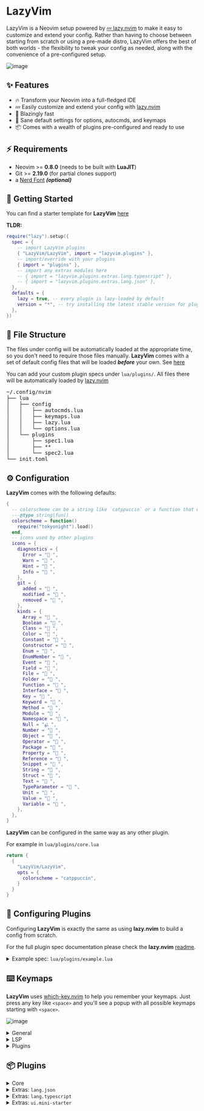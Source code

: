 # LazyVim

LazyVim is a Neovim setup powered by [💤 lazy.nvim](https://github.com/folke/lazy.nvim)
to make it easy to customize and extend your config.
Rather than having to choose between starting from scratch or using a
pre-made distro, LazyVim offers the best of both worlds - the flexibility
to tweak your config as needed, along with the convenience of a pre-configured setup.

![image](https://user-images.githubusercontent.com/292349/211285846-0b7bb3bf-0462-4029-b64c-4ee1d037fc1c.png)

## ✨ Features

- 🔥 Transform your Neovim into a full-fledged IDE
- 💤 Easily customize and extend your config with [lazy.nvim](https://github.com/folke/lazy.nvim)
- 🚀 Blazingly fast
- 🧹 Sane default settings for options, autocmds, and keymaps
- 📦 Comes with a wealth of plugins pre-configured and ready to use

## ⚡️ Requirements

- Neovim >= **0.8.0** (needs to be built with **LuaJIT**)
- Git >= **2.19.0** (for partial clones support)
- a [Nerd Font](https://www.nerdfonts.com/) **_(optional)_**

## 🚀 Getting Started

You can find a starter template for **LazyVim** [here](https://github.com/LazyVim/starter)

**TLDR:**

```lua
require("lazy").setup({
  spec = {
    -- import LazyVim plugins
    { "LazyVim/LazyVim", import = "lazyvim.plugins" },
    -- import/override with your plugins
    { import = "plugins" },
    -- import any extras modules here
    -- { import = "lazyvim.plugins.extras.lang.typescript" },
    -- { import = "lazyvim.plugins.extras.lang.json" },
  },
  defaults = {
    lazy = true, -- every plugin is lazy-loaded by default
    version = "*", -- try installing the latest stable version for plugins that support semver
  },
})
```

## 📂 File Structure

The files under config will be automatically loaded at the appropriate time,
so you don't need to require those files manually.
**LazyVim** comes with a set of default config files that will be loaded
**_before_** your own. See [here](https://github.com/LazyVim/LazyVim/tree/main/lua/lazyvim/config)

You can add your custom plugin specs under `lua/plugins/`. All files there
will be automatically loaded by [lazy.nvim](https://github.com/folke/lazy.nvim)

<pre>
~/.config/nvim
├── lua
│   ├── config
│   │   ├── autocmds.lua
│   │   ├── keymaps.lua
│   │   ├── lazy.lua
│   │   └── options.lua
│   └── plugins
│       ├── spec1.lua
│       ├── **
│       └── spec2.lua
└── init.toml
</pre>

## ⚙️ Configuration

**LazyVim** comes with the following defaults:

<!-- config:start -->

```lua
{
  -- colorscheme can be a string like `catppuccin` or a function that will load the colorscheme
  ---@type string|fun()
  colorscheme = function()
    require("tokyonight").load()
  end,
  -- icons used by other plugins
  icons = {
    diagnostics = {
      Error = " ",
      Warn = " ",
      Hint = " ",
      Info = " ",
    },
    git = {
      added = " ",
      modified = " ",
      removed = " ",
    },
    kinds = {
      Array = " ",
      Boolean = " ",
      Class = " ",
      Color = " ",
      Constant = " ",
      Constructor = " ",
      Enum = " ",
      EnumMember = " ",
      Event = " ",
      Field = " ",
      File = " ",
      Folder = " ",
      Function = " ",
      Interface = " ",
      Key = " ",
      Keyword = " ",
      Method = " ",
      Module = " ",
      Namespace = " ",
      Null = "ﳠ ",
      Number = " ",
      Object = " ",
      Operator = " ",
      Package = " ",
      Property = " ",
      Reference = " ",
      Snippet = " ",
      String = " ",
      Struct = " ",
      Text = " ",
      TypeParameter = " ",
      Unit = " ",
      Value = " ",
      Variable = " ",
    },
  },
}
```

<!-- config:end -->

**LazyVim** can be configured in the same way as any other plugin.

For example in `lua/plugins/core.lua`

```lua
return {
  {
    "LazyVim/LazyVim",
    opts = {
      colorscheme = "catppuccin",
    }
  }
}
```

## 🚀 Configuring **Plugins**

Configuring **LazyVim** is exactly the same as using **lazy.nvim** to build
a config from scratch.

For the full plugin spec documentation please check the **lazy.nvim**
[readme](https://github.com/folke/lazy.nvim).

<details><summary>Example spec: <code>lua/plugins/example.lua</code></summary>

<!-- examples:start -->

```lua
-- every spec file under config.plugins will be loaded automatically by lazy.nvim
--
-- In your plugin files, you can:
-- * add extra plugins
-- * disable/enabled LazyVim plugins
-- * override the configuration of LazyVim plugins
return {
  -- add gruvbox
  { "ellisonleao/gruvbox.nvim" },

  -- Configure LazyVim to load gruvbox
  {
    "LazyVim/LazyVim",
    opts = {
      colorscheme = "gruvbox",
    },
  },

  -- change trouble config
  {
    "folke/trouble.nvim",
    -- opts will be merged with the parent spec
    opts = { use_diagnostic_signs = true },
  },

  -- disable trouble
  { "folke/trouble.nvim", enabled = false },

  -- add symbols-outline
  {
    "simrat39/symbols-outline.nvim",
    cmd = "SymbolsOutline",
    keys = { { "<leader>cs", "<cmd>SymbolsOutline<cr>", desc = "Symbols Outline" } },
    config = true,
  },

  -- override nvim-cmp and add cmp-emoji
  {
    "hrsh7th/nvim-cmp",
    dependencies = { "hrsh7th/cmp-emoji" },
    ---@param opts cmp.ConfigSchema
    opts = function(_, opts)
      local cmp = require("cmp")
      opts.sources = cmp.config.sources(vim.list_extend(opts.sources, { { name = "emoji" } }))
    end,
  },

  -- change some telescope options and a keymap to browse plugin files
  {
    "nvim-telescope/telescope.nvim",
    keys = {
      -- add a keymap to browse plugin files
      -- stylua: ignore
      {
        "<leader>fp",
        function() require("telescope.builtin").find_files({ cwd = require("lazy.core.config").options.root }) end,
        desc = "Find Plugin File",
      },
    },
    -- change some options
    opts = {
      defaults = {
        layout_strategy = "horizontal",
        layout_config = { prompt_position = "top" },
        sorting_strategy = "ascending",
        winblend = 0,
      },
    },
  },

  -- add telescope-fzf-native
  {
    "nvim-telescope/telescope.nvim",
    dependencies = { { "nvim-telescope/telescope-fzf-native.nvim", build = "make" } },
    -- apply the config and additionally load fzf-native
    config = function(_, opts)
      local telescope = require("telescope")
      telescope.setup(opts)
      telescope.load_extension("fzf")
    end,
  },

  -- add pyright to lspconfig
  {
    "neovim/nvim-lspconfig",
    ---@class PluginLspOpts
    opts = {
      ---@type lspconfig.options
      servers = {
        -- pyright will be automatically installed with mason and loaded with lspconfig
        pyright = {},
      },
    },
  },

  -- add tsserver and setup with typescript.nvim instead of lspconfig
  {
    "neovim/nvim-lspconfig",
    dependencies = {
      "jose-elias-alvarez/typescript.nvim",
      init = function()
        require("lazyvim.util").on_attach(function(_, buffer)
          -- stylua: ignore
          vim.keymap.set( "n", "<leader>co", "TypescriptOrganizeImports", { buffer = buffer, desc = "Organize Imports" })
          vim.keymap.set("n", "<leader>cR", "TypescriptRenameFile", { desc = "Rename File", buffer = buffer })
        end)
      end,
    },
    ---@class PluginLspOpts
    opts = {
      ---@type lspconfig.options
      servers = {
        -- tsserver will be automatically installed with mason and loaded with lspconfig
        tsserver = {},
      },
      -- you can do any additional lsp server setup here
      -- return true if you don't want this server to be setup with lspconfig
      ---@type table<string, fun(server:string, opts:_.lspconfig.options):boolean?>
      setup = {
        -- example to setup with typescript.nvim
        tsserver = function(_, opts)
          require("typescript").setup({ server = opts })
          return true
        end,
        -- Specify * to use this function as a fallback for any server
        -- ["*"] = function(server, opts) end,
      },
    },
  },

  -- for typescript, LazyVim also includes extra specs to properly setup lspconfig,
  -- treesitter, mason and typescript.nvim. So instead of the above, you can use:
  { import = "lazyvim.plugins.extras.lang.typescript" },

  -- add more treesitter parsers
  {
    "nvim-treesitter/nvim-treesitter",
    opts = {
      ensure_installed = {
        "bash",
        "help",
        "html",
        "javascript",
        "json",
        "lua",
        "markdown",
        "markdown_inline",
        "python",
        "query",
        "regex",
        "tsx",
        "typescript",
        "vim",
        "yaml",
      },
    },
  },

  -- since `vim.tbl_deep_extend`, can only merge tables and not lists, the code above
  -- would overwrite `ensure_installed` with the new value.
  -- If you'd rather extend the default config, use the code below instead:
  {
    "nvim-treesitter/nvim-treesitter",
    opts = function(_, opts)
      vim.list_extend(opts.ensure_installed, {
        -- add tsx and treesitter
        ensure_installed = {
          "tsx",
          "typescript",
        },
      })
    end,
  },

  -- the opts function can also be used to change the default opts:
  {
    "nvim-lualine/lualine.nvim",
    event = "VeryLazy",
    opts = function(_, opts)
      table.insert(opts.sections.lualine_x, "😄")
    end,
  },

  -- or you can return new options to override all the defaults
  {
    "nvim-lualine/lualine.nvim",
    event = "VeryLazy",
    opts = function()
      return {
        --[[add your custom lualine config here]]
      }
    end,
  },

  -- use mini.starter instead of alpha
  { import = "lazyvim.plugins.extras.ui.mini-starter" },

  -- add jsonls and schemastore ans setup treesitter for json, json5 and jsonc
  { import = "lazyvim.plugins.extras.lang.json" },

  -- add any tools you want to have installed below
  {
    "williamboman/mason.nvim",
    opts = {
      ensure_installed = {
        "stylua",
        "shellcheck",
        "shfmt",
        "flake8",
      },
    },
  },
}
```

<!-- examples:end -->

</details>

## ⌨️ Keymaps

**LazyVim** uses [which-key.nvim](https://github.com/folke/which-key.nvim) to help you remember your
keymaps. Just press any key like `<space>` and you'll see a popup with all
possible keymaps starting with `<space>`.

![image](https://user-images.githubusercontent.com/292349/211259984-a7522199-81a2-44f7-be6c-af21ba153f0a.png)

<!-- keymaps:start -->

<details><summary>General</summary>

| Key                  | Description                | Mode                       |
| -------------------- | -------------------------- | -------------------------- |
| `<C-h>`              | Go to left window          | **n**                      |
| `<C-j>`              | Go to lower window         | **n**                      |
| `<C-k>`              | Go to upper window         | **n**                      |
| `<C-l>`              | Go to right window         | **n**                      |
| `<C-Up>`             | Increase window height     | **n**                      |
| `<C-Down>`           | Decrease window height     | **n**                      |
| `<C-Left>`           | Decrease window width      | **n**                      |
| `<C-Right>`          | Increase window width      | **n**                      |
| `<A-j>`              | Move down                  | **n**, **v**, **i**        |
| `<A-k>`              | Move up                    | **n**, **v**, **i**        |
| `<S-h>`              | Prev buffer                | **n**                      |
| `<S-l>`              | Next buffer                | **n**                      |
| `<esc>`              | Escape and clear hlsearch  | **i**, **n**               |
| `<leader>r`          | Redraw and clear hlsearch  | **n**                      |
| `n`                  | Next search result         | **n**, **x**, **o**        |
| `N`                  | Prev search result         | **n**, **x**, **o**        |
| `<C-s>`              | Save file                  | **i**, **v**, **n**, **s** |
| `<leader>l`          | Lazy                       | **n**                      |
| `<leader>fn`         | New File                   | **n**                      |
| `<leader>xl`         | Open Location List         | **n**                      |
| `<leader>xq`         | Open Quickfix List         | **n**                      |
| `<leader>tf`         | Toggle format on Save      | **n**                      |
| `<leader>ts`         | Toggle Spelling            | **n**                      |
| `<leader>tw`         | Toggle Word Wrap           | **n**                      |
| `<leader>tn`         | Toggle Line Numbers        | **n**                      |
| `<leader>td`         | Toggle Diagnostics         | **n**                      |
| `<leader>tc`         | Toggle Conceal             | **n**                      |
| `<leader>gg`         | Lazygit (cwd)              | **n**                      |
| `<leader>gG`         | Lazygit (root dir)         | **n**                      |
| `<leader>qq`         | Quit all                   | **n**                      |
| `<leader>hl`         | Highlight Groups at cursor | **n**                      |
| `<leader>ot`         | Terminal (root dir)        | **n**                      |
| `<leader>oT`         | Terminal (cwd)             | **n**                      |
| `<esc><esc>`         | Enter Normal Mode          | **t**                      |
| `<leader>ww`         | other-window               | **n**                      |
| `<leader>wd`         | delete-window              | **n**                      |
| `<leader>w-`         | split-window-below         | **n**                      |
| `<leader>w\|`        | split-window-right         | **n**                      |
| `<leader><tab>l`     | Last                       | **n**                      |
| `<leader><tab>f`     | First                      | **n**                      |
| `<leader><tab><tab>` | New Tab                    | **n**                      |
| `<leader><tab>]`     | Next                       | **n**                      |
| `<leader><tab>d`     | Close                      | **n**                      |
| `<leader><tab>[`     | Previous                   | **n**                      |
| `<leader>b]`         | Next Buffer                | **n**                      |
| `<leader>bb`         | Switch to Other Buffer     | **n**                      |
| `<leader>b[`         | Previous Buffer            | **n**                      |
| `` <leader>`  ``     | Switch to Other Buffer     | **n**                      |

</details>

<details><summary>LSP</summary>

| Key          | Description           | Mode         |
| ------------ | --------------------- | ------------ |
| `<leader>cd` | Line Diagnostics      | **n**        |
| `<leader>cl` | Lsp Info              | **n**        |
| `<leader>xd` | Telescope Diagnostics | **n**        |
| `gd`         | Goto Definition       | **n**        |
| `gr`         | References            | **n**        |
| `gD`         | Goto Declaration      | **n**        |
| `gI`         | Goto Implementation   | **n**        |
| `gt`         | Goto Type Definition  | **n**        |
| `K`          | Hover                 | **n**        |
| `gK`         | Signature Help        | **n**        |
| `[d`         | Next Diagnostic       | **n**        |
| `]d`         | Prev Diagnostic       | **n**        |
| `]e`         | Next Error            | **n**        |
| `[e`         | Prev Error            | **n**        |
| `]w`         | Next Warning          | **n**        |
| `[w`         | Prev Warning          | **n**        |
| `<leader>ca` | Code Action           | **n**, **v** |
| `<leader>cf` | Format Document       | **n**        |
| `<leader>cf` | Format Range          | **v**        |
| `<leader>cr` | Rename                | **n**        |

</details>

<details><summary>Plugins</summary>

| Key               | Description                                                                                    | Mode  |
| ----------------- | ---------------------------------------------------------------------------------------------- | ----- |
| `<leader>cm`      | [mason.nvim](https://github.com/williamboman/mason.nvim.git) Mason                             | **n** |
| `<leader>bd`      | [mini.bufremove](https://github.com/echasnovski/mini.bufremove.git) Delete Buffer              | **n** |
| `<leader>bD`      | [mini.bufremove](https://github.com/echasnovski/mini.bufremove.git) Delete Buffer (Force)      | **n** |
| `<leader>ft`      | [neo-tree.nvim](https://github.com/nvim-neo-tree/neo-tree.nvim.git) NeoTree (root dir)         | **n** |
| `<leader>fT`      | [neo-tree.nvim](https://github.com/nvim-neo-tree/neo-tree.nvim.git) NeoTree (cwd)              | **n** |
| `<leader>e`       | [neo-tree.nvim](https://github.com/nvim-neo-tree/neo-tree.nvim.git) NeoTree (root dir)         | **n** |
| `<leader>E`       | [neo-tree.nvim](https://github.com/nvim-neo-tree/neo-tree.nvim.git) NeoTree (cwd)              | **n** |
| `<S-Enter>`       | [noice.nvim](https://github.com/folke/noice.nvim.git) Redirect Cmdline                         | **c** |
| `<leader>nl`      | [noice.nvim](https://github.com/folke/noice.nvim.git) Noice Last Message                       | **n** |
| `<leader>nh`      | [noice.nvim](https://github.com/folke/noice.nvim.git) Noice History                            | **n** |
| `<leader>na`      | [noice.nvim](https://github.com/folke/noice.nvim.git) Noice All                                | **n** |
| `<c-f>`           | [noice.nvim](https://github.com/folke/noice.nvim.git) Scroll forward                           | **n** |
| `<c-b>`           | [noice.nvim](https://github.com/folke/noice.nvim.git) Scroll backward                          | **n** |
| `<leader>nd`      | [nvim-notify](https://github.com/rcarriga/nvim-notify.git) Delete all Notifications            | **n** |
| `<leader>sr`      | [nvim-spectre](https://github.com/windwp/nvim-spectre.git) Replace in files (Spectre)          | **n** |
| `<leader>qs`      | [persistence.nvim](https://github.com/folke/persistence.nvim.git) Restore Session              | **n** |
| `<leader>ql`      | [persistence.nvim](https://github.com/folke/persistence.nvim.git) Restore Last Session         | **n** |
| `<leader>qd`      | [persistence.nvim](https://github.com/folke/persistence.nvim.git) Don't Save Current Session   | **n** |
| `<leader>/`       | [telescope.nvim](https://github.com/nvim-telescope/telescope.nvim.git) Find in Files (Grep)    | **n** |
| `<leader><space>` | [telescope.nvim](https://github.com/nvim-telescope/telescope.nvim.git) Find Files (root dir)   | **n** |
| `<leader>fb`      | [telescope.nvim](https://github.com/nvim-telescope/telescope.nvim.git) Buffers                 | **n** |
| `<leader>ff`      | [telescope.nvim](https://github.com/nvim-telescope/telescope.nvim.git) Find Files (root dir)   | **n** |
| `<leader>fF`      | [telescope.nvim](https://github.com/nvim-telescope/telescope.nvim.git) Find Files (cwd)        | **n** |
| `<leader>fr`      | [telescope.nvim](https://github.com/nvim-telescope/telescope.nvim.git) Recent                  | **n** |
| `<leader>gc`      | [telescope.nvim](https://github.com/nvim-telescope/telescope.nvim.git) commits                 | **n** |
| `<leader>gs`      | [telescope.nvim](https://github.com/nvim-telescope/telescope.nvim.git) status                  | **n** |
| `<leader>ha`      | [telescope.nvim](https://github.com/nvim-telescope/telescope.nvim.git) Auto Commands           | **n** |
| `<leader>hc`      | [telescope.nvim](https://github.com/nvim-telescope/telescope.nvim.git) Commands                | **n** |
| `<leader>hf`      | [telescope.nvim](https://github.com/nvim-telescope/telescope.nvim.git) File Types              | **n** |
| `<leader>hh`      | [telescope.nvim](https://github.com/nvim-telescope/telescope.nvim.git) Help Pages              | **n** |
| `<leader>hk`      | [telescope.nvim](https://github.com/nvim-telescope/telescope.nvim.git) Key Maps                | **n** |
| `<leader>hm`      | [telescope.nvim](https://github.com/nvim-telescope/telescope.nvim.git) Man Pages               | **n** |
| `<leader>ho`      | [telescope.nvim](https://github.com/nvim-telescope/telescope.nvim.git) Options                 | **n** |
| `<leader>hs`      | [telescope.nvim](https://github.com/nvim-telescope/telescope.nvim.git) Search Highlight Groups | **n** |
| `<leader>ht`      | [telescope.nvim](https://github.com/nvim-telescope/telescope.nvim.git) Telescope               | **n** |
| `<leader>sb`      | [telescope.nvim](https://github.com/nvim-telescope/telescope.nvim.git) Buffer                  | **n** |
| `<leader>sc`      | [telescope.nvim](https://github.com/nvim-telescope/telescope.nvim.git) Command History         | **n** |
| `<leader>sg`      | [telescope.nvim](https://github.com/nvim-telescope/telescope.nvim.git) Grep (root dir)         | **n** |
| `<leader>sG`      | [telescope.nvim](https://github.com/nvim-telescope/telescope.nvim.git) Grep (cwd)              | **n** |
| `<leader>sm`      | [telescope.nvim](https://github.com/nvim-telescope/telescope.nvim.git) Jump to Mark            | **n** |
| `<leader>,`       | [telescope.nvim](https://github.com/nvim-telescope/telescope.nvim.git) Switch Buffer           | **n** |
| `<leader>:`       | [telescope.nvim](https://github.com/nvim-telescope/telescope.nvim.git) Command History         | **n** |
| `<leader>ss`      | [telescope.nvim](https://github.com/nvim-telescope/telescope.nvim.git) Goto Symbol             | **n** |
| `]t`              | [todo-comments.nvim](https://github.com/folke/todo-comments.nvim.git) Next todo comment        | **n** |
| `[t`              | [todo-comments.nvim](https://github.com/folke/todo-comments.nvim.git) Previous todo comment    | **n** |
| `<leader>xt`      | [todo-comments.nvim](https://github.com/folke/todo-comments.nvim.git) Todo Trouble             | **n** |
| `<leader>xtt`     | [todo-comments.nvim](https://github.com/folke/todo-comments.nvim.git) Todo Trouble             | **n** |
| `<leader>xT`      | [todo-comments.nvim](https://github.com/folke/todo-comments.nvim.git) Todo Telescope           | **n** |
| `<leader>xx`      | [trouble.nvim](https://github.com/folke/trouble.nvim.git) Document Diagnostics (Trouble)       | **n** |
| `<leader>xX`      | [trouble.nvim](https://github.com/folke/trouble.nvim.git) Workspace Diagnostics (Trouble)      | **n** |
| `]]`              | [vim-illuminate](https://github.com/RRethy/vim-illuminate.git) Next Reference                  | **n** |
| `[[`              | [vim-illuminate](https://github.com/RRethy/vim-illuminate.git) Prev Reference                  | **n** |

</details>

<!-- keymaps:end -->

## 📦 Plugins

<!-- plugins:start -->

<details><summary>Core</summary>

- [alpha-nvim](https://github.com/goolord/alpha-nvim)
- [catppuccin](https://github.com/catppuccin/nvim)
- [cmp-buffer](https://github.com/hrsh7th/cmp-buffer)
- [cmp-nvim-lsp](https://github.com/hrsh7th/cmp-nvim-lsp)
- [cmp-path](https://github.com/hrsh7th/cmp-path)
- [cmp_luasnip](https://github.com/saadparwaiz1/cmp_luasnip)
- [dressing.nvim](https://github.com/stevearc/dressing.nvim)
- [flit.nvim](https://github.com/ggandor/flit.nvim)
- [friendly-snippets](https://github.com/rafamadriz/friendly-snippets)
- [gitsigns.nvim](https://github.com/lewis6991/gitsigns.nvim)
- [indent-blankline.nvim](https://github.com/lukas-reineke/indent-blankline.nvim)
- [lazy.nvim](https://github.com/folke/lazy.nvim)
- [LazyVim](https://github.com/LazyVim/LazyVim)
- [leap.nvim](https://github.com/ggandor/leap.nvim)
- [lualine.nvim](https://github.com/nvim-lualine/lualine.nvim)
- [LuaSnip](https://github.com/L3MON4D3/LuaSnip)
- [mason-lspconfig.nvim](https://github.com/williamboman/mason-lspconfig.nvim)
- [mason.nvim](https://github.com/williamboman/mason.nvim)
- [mini.ai](https://github.com/echasnovski/mini.ai)
- [mini.bufremove](https://github.com/echasnovski/mini.bufremove)
- [mini.comment](https://github.com/echasnovski/mini.comment)
- [mini.indentscope](https://github.com/echasnovski/mini.indentscope)
- [mini.pairs](https://github.com/echasnovski/mini.pairs)
- [mini.surround](https://github.com/echasnovski/mini.surround)
- [neo-tree.nvim](https://github.com/nvim-neo-tree/neo-tree.nvim)
- [neoconf.nvim](https://github.com/folke/neoconf.nvim)
- [neodev.nvim](https://github.com/folke/neodev.nvim)
- [noice.nvim](https://github.com/folke/noice.nvim)
- [nui.nvim](https://github.com/MunifTanjim/nui.nvim)
- [null-ls.nvim](https://github.com/jose-elias-alvarez/null-ls.nvim)
- [nvim-bufferline.lua](https://github.com/akinsho/nvim-bufferline.lua)
- [nvim-cmp](https://github.com/hrsh7th/nvim-cmp)
- [nvim-lspconfig](https://github.com/neovim/nvim-lspconfig)
- [nvim-navic](https://github.com/SmiteshP/nvim-navic)
- [nvim-notify](https://github.com/rcarriga/nvim-notify)
- [nvim-spectre](https://github.com/windwp/nvim-spectre)
- [nvim-treesitter](https://github.com/nvim-treesitter/nvim-treesitter)
- [nvim-treesitter-textobjects](https://github.com/nvim-treesitter/nvim-treesitter-textobjects)
- [nvim-ts-context-commentstring](https://github.com/JoosepAlviste/nvim-ts-context-commentstring)
- [nvim-web-devicons](https://github.com/nvim-tree/nvim-web-devicons)
- [persistence.nvim](https://github.com/folke/persistence.nvim)
- [plenary.nvim](https://github.com/nvim-lua/plenary.nvim)
- [telescope.nvim](https://github.com/nvim-telescope/telescope.nvim)
- [todo-comments.nvim](https://github.com/folke/todo-comments.nvim)
- [tokyonight.nvim](https://github.com/folke/tokyonight.nvim)
- [trouble.nvim](https://github.com/folke/trouble.nvim)
- [vim-illuminate](https://github.com/RRethy/vim-illuminate)
- [vim-startuptime](https://github.com/dstein64/vim-startuptime)
- [which-key.nvim](https://github.com/folke/which-key.nvim)

</details>

<details><summary>Extras: <code>lang.json</code></summary>

To use this, add it to your **lazy.nvim** imports:

```lua
require("lazy").setup({
  spec = {
    { "folke/LazyVim", import = "lazyvim.plugins" },
    { import = "lazyvim.plugins.extras.lang.json" },
    { import = "plugins" },
  },
})
```

- [nvim-lspconfig](https://github.com/neovim/nvim-lspconfig)
- [nvim-treesitter](https://github.com/nvim-treesitter/nvim-treesitter)
- [SchemaStore.nvim](https://github.com/b0o/SchemaStore.nvim)

</details>

<details><summary>Extras: <code>lang.typescript</code></summary>

To use this, add it to your **lazy.nvim** imports:

```lua
require("lazy").setup({
  spec = {
    { "folke/LazyVim", import = "lazyvim.plugins" },
    { import = "lazyvim.plugins.extras.lang.typescript" },
    { import = "plugins" },
  },
})
```

- [nvim-lspconfig](https://github.com/neovim/nvim-lspconfig)
- [nvim-treesitter](https://github.com/nvim-treesitter/nvim-treesitter)
- [typescript.nvim](https://github.com/jose-elias-alvarez/typescript.nvim)

</details>

<details><summary>Extras: <code>ui.mini-starter</code></summary>

To use this, add it to your **lazy.nvim** imports:

```lua
require("lazy").setup({
  spec = {
    { "folke/LazyVim", import = "lazyvim.plugins" },
    { import = "lazyvim.plugins.extras.ui.mini-starter" },
    { import = "plugins" },
  },
})
```

- [mini.starter](https://github.com/echasnovski/mini.starter)

</details>

<!-- plugins:end -->
